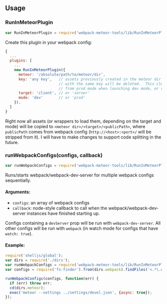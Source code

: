 ## Usage

### RunInMeteorPlugin

```js
var RunInMeteorPlugin = require('webpack-meteor-tools/lib/RunInMeteorPlugin');
```

Create this plugin in your webpack config:
```js
{
  ...
  plugins: [
    ...
    new RunInMeteorPlugin({
      meteor: '/absolute/path/to/meteor/dir',
      key: 'any key',   // assets previously created in the meteor dir by a RunInMeteorPlugin
                        // with the same key will be deleted.  This cleans out leftover assets
                        // from prod mode when launching dev mode, or vice versa.
      target: 'client', // or 'server'
      mode: 'dev'       // or 'prod'
    }),
  ]
}
```

Right now all assets (or wrappers to load them, depending on the target and mode) will be copied to
`<meteor dir>/<target>/<publicPath>`, where `publicPath` comes from webpack config (`http://<host>:<port>/`
will be stripped from it).  I will have to make changes to support code splitting in the future.

### runWebpackConfigs(configs, callback)

```js
var runWebpackConfigs = require('webpack-meteor-tools/lib/RunInMeteorPlugin');
```

Runs/starts webpack/webpack-dev-server for multiple webpack configs sequentially.

#### Arguments:
* `configs`: an array of webpack configs
* `callback`: node-style callback to call when the webpack/webpack-dev-server instances have
              finished starting up.

Configs containing a `devServer` prop will be run with `webpack-dev-server`.  All other configs
will be run with `webpack` (in watch mode for configs that have `watch: true`).

#### Example:

```js
require('shelljs/global');
var dirs = require('./dirs');
var runWebpackConfigs = require('webpack-meteor-tools/lib/RunInMeteorPlugin');
var configs = require('fs-finder').from(dirs.webpack).findFiles('<.*\.dev.js$>');

runWebpackConfigs(configs, function(err) {
  if (err) throw err;
  cd(dirs.meteor);
  exec('meteor --settings ../settings/devel.json', {async: true});
});
```
